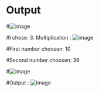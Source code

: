 # Output

#![image](https://github.com/user-attachments/assets/96710976-33b7-4c88-897a-bd4a0d366ad1)

#I chose: 3. Multiplication : ![image](https://github.com/user-attachments/assets/f08df97a-1dc7-4ae6-b421-ff228ebf4bd4)


#First number choosen: 10

#Second number choosen: 36

#![image](https://github.com/user-attachments/assets/e0d2cf1b-f73b-4ed4-ac54-54f4ae81e89d)


#Output : ![image](https://github.com/user-attachments/assets/08c57f40-6ae3-42db-be48-1d4673c8f567)

